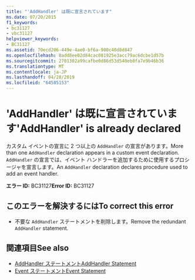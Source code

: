 ```yaml
---
title: "'AddHandler' は既に宣言されています"
ms.date: 07/20/2015
f1_keywords:
- bc31127
- vbc31127
helpviewer_keywords:
- BC31127
ms.assetid: 70ecd206-449e-4ae0-bf6a-980c40d8d847
ms.openlocfilehash: 8add8ee02d84cac081925e3acc79ac6dcbe1d57b
ms.sourcegitcommit: 2701302a99cafbe0d86d53d540eb0fa7e9b46b36
ms.translationtype: MT
ms.contentlocale: ja-JP
ms.lasthandoff: 04/28/2019
ms.locfileid: "64585153"
---
```

# <a name="addhandler-is-already-declared"></a><span data-ttu-id="39feb-102">'AddHandler' は既に宣言されています</span><span class="sxs-lookup"><span data-stu-id="39feb-102">'AddHandler' is already declared</span></span>
<span data-ttu-id="39feb-103">カスタム イベントの宣言に 2 つ以上の `AddHandler` の宣言があります。</span><span class="sxs-lookup"><span data-stu-id="39feb-103">More than one `AddHandler` declaration appears in a custom event declaration.</span></span> <span data-ttu-id="39feb-104">`AddHandler` の宣言では、イベント ハンドラーを追加するために使用するプロシージャを宣言します。</span><span class="sxs-lookup"><span data-stu-id="39feb-104">An `AddHandler` declaration declares procedure used to add an event handler.</span></span>  
  
 <span data-ttu-id="39feb-105">**エラー ID:** BC31127</span><span class="sxs-lookup"><span data-stu-id="39feb-105">**Error ID:** BC31127</span></span>  
  
## <a name="to-correct-this-error"></a><span data-ttu-id="39feb-106">このエラーを解決するには</span><span class="sxs-lookup"><span data-stu-id="39feb-106">To correct this error</span></span>  
  
- <span data-ttu-id="39feb-107">不要な `AddHandler` ステートメントを削除します。</span><span class="sxs-lookup"><span data-stu-id="39feb-107">Remove the redundant `AddHandler` statement.</span></span>  
  
## <a name="see-also"></a><span data-ttu-id="39feb-108">関連項目</span><span class="sxs-lookup"><span data-stu-id="39feb-108">See also</span></span>

- [<span data-ttu-id="39feb-109">AddHandler ステートメント</span><span class="sxs-lookup"><span data-stu-id="39feb-109">AddHandler Statement</span></span>](../../visual-basic/language-reference/statements/addhandler-statement.md)
- [<span data-ttu-id="39feb-110">Event ステートメント</span><span class="sxs-lookup"><span data-stu-id="39feb-110">Event Statement</span></span>](../../visual-basic/language-reference/statements/event-statement.md)

